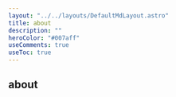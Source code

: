 ```yaml
---
layout: "../../layouts/DefaultMdLayout.astro"
title: about
description: ""
heroColor: "#007aff"
useComments: true
useToc: true
---
```


## about